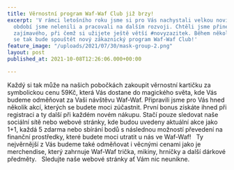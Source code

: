 ```yaml
---
title: Věrnostní program Waf-Waf Club již brzy!
excerpt: 'V rámci letošního roku jsme si pro Vás nachystali velkou novinku. Přes covidové
  období jsme nelenili a pracovali na dalším rozvoji. Chtěli jsme přinést opět něco
  zajímavého, při čemž si užijete ještě větší #novyzazitek. Během několika málo týdnu
  se tak bude spouštět nový zákaznický program Waf-Waf Club!'
feature_image: "/uploads/2021/07/30/mask-group-2.png"
layout: post
published_at: 2021-10-08T12:26:06.000+00:00

---
```

Každý si tak může na našich pobočkách zakoupit věrnostní kartičku za symbolickou cenu 59Kč, která Vás dostane do magického světa, kde Vás budeme odměňovat za Vaši návštěvu Waf-Waf. Připravili jsme pro Vás hned několik akcí, kterých se budete moci zúčastnit. První bonus získáte ihned při registraci a ty další při každém novém nákupu. Stačí pouze sledovat naše sociální sítě nebo webové stránky, kde budou uvedeny aktuální akce jako 1+1, každá 5 zdarma nebo sbírání bodů s následnou možností převedení na finanční prostředky, které budete moci utratit u nás ve Waf-Waf!   Ty nejvěrnější z Vás budeme také odměňovat i věcnými cenami jako je merchendise, který zahrnuje Waf-Waf trička, mikiny, hrníčky a další dárkové předměty.    Sledujte naše webové stránky ať Vám nic neunikne.